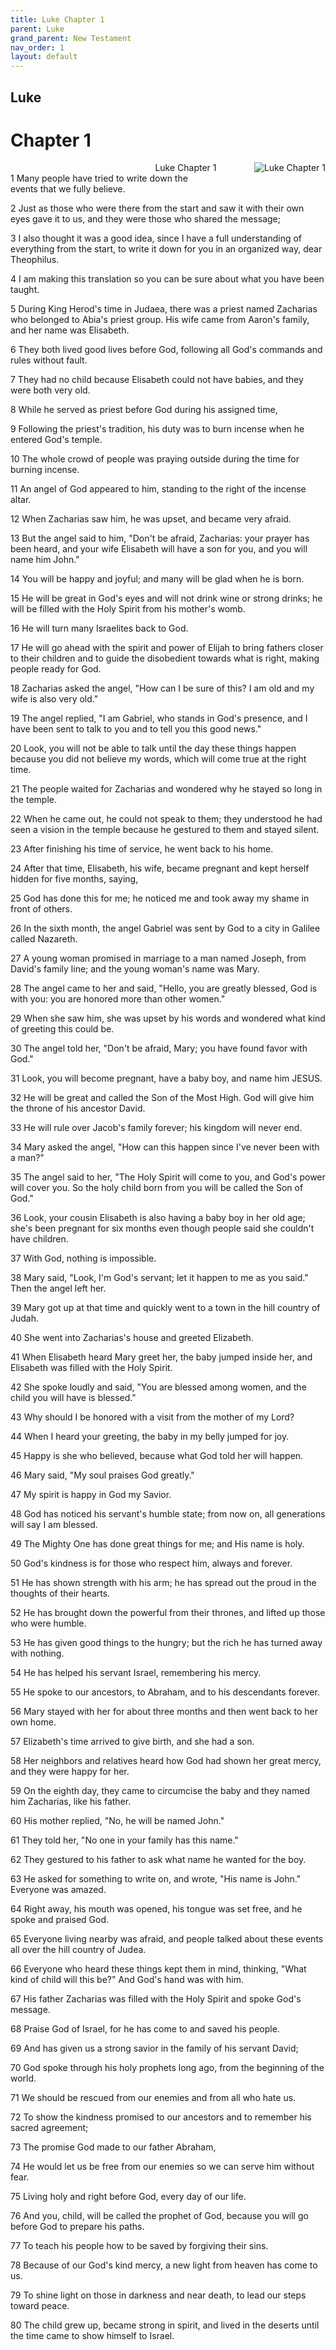 ```yaml
---
title: Luke Chapter 1
parent: Luke
grand_parent: New Testament
nav_order: 1
layout: default
---
```


## Luke

# Chapter 1

<div style="clear: both; text-align: right;">
    <div style="max-width: 50%; height: auto; float: right; margin: 0 0 10px 10px; padding-left: 10%;">
        <img src="/assets/Image/Luke/500/1.jpg" alt="Luke Chapter 1" class="chapter-image">
    </div>
    <figcaption style="font-size: 14px; text-align: right;">Luke Chapter 1</figcaption>
</div>
1 Many people have tried to write down the events that we fully believe.

2 Just as those who were there from the start and saw it with their own eyes gave it to us, and they were those who shared the message;

3 I also thought it was a good idea, since I have a full understanding of everything from the start, to write it down for you in an organized way, dear Theophilus.

4 I am making this translation so you can be sure about what you have been taught.

5 During King Herod's time in Judaea, there was a priest named Zacharias who belonged to Abia's priest group. His wife came from Aaron's family, and her name was Elisabeth.

6 They both lived good lives before God, following all God's commands and rules without fault.

7 They had no child because Elisabeth could not have babies, and they were both very old.

8 While he served as priest before God during his assigned time,

9 Following the priest's tradition, his duty was to burn incense when he entered God's temple.

10 The whole crowd of people was praying outside during the time for burning incense.

11 An angel of God appeared to him, standing to the right of the incense altar.

12 When Zacharias saw him, he was upset, and became very afraid.

13 But the angel said to him, "Don't be afraid, Zacharias: your prayer has been heard, and your wife Elisabeth will have a son for you, and you will name him John."

14 You will be happy and joyful; and many will be glad when he is born.

15 He will be great in God's eyes and will not drink wine or strong drinks; he will be filled with the Holy Spirit from his mother's womb.

16 He will turn many Israelites back to God.

17 He will go ahead with the spirit and power of Elijah to bring fathers closer to their children and to guide the disobedient towards what is right, making people ready for God.

18 Zacharias asked the angel, "How can I be sure of this? I am old and my wife is also very old."

19 The angel replied, "I am Gabriel, who stands in God's presence, and I have been sent to talk to you and to tell you this good news."

20 Look, you will not be able to talk until the day these things happen because you did not believe my words, which will come true at the right time.

21 The people waited for Zacharias and wondered why he stayed so long in the temple.

22 When he came out, he could not speak to them; they understood he had seen a vision in the temple because he gestured to them and stayed silent.

23 After finishing his time of service, he went back to his home.

24 After that time, Elisabeth, his wife, became pregnant and kept herself hidden for five months, saying,

25 God has done this for me; he noticed me and took away my shame in front of others.

26 In the sixth month, the angel Gabriel was sent by God to a city in Galilee called Nazareth.

27 A young woman promised in marriage to a man named Joseph, from David's family line; and the young woman's name was Mary.

28 The angel came to her and said, "Hello, you are greatly blessed, God is with you: you are honored more than other women."

29 When she saw him, she was upset by his words and wondered what kind of greeting this could be.

30 The angel told her, "Don't be afraid, Mary; you have found favor with God."

31 Look, you will become pregnant, have a baby boy, and name him JESUS.

32 He will be great and called the Son of the Most High. God will give him the throne of his ancestor David.

33 He will rule over Jacob's family forever; his kingdom will never end.

34 Mary asked the angel, "How can this happen since I've never been with a man?"

35 The angel said to her, "The Holy Spirit will come to you, and God's power will cover you. So the holy child born from you will be called the Son of God."

36 Look, your cousin Elisabeth is also having a baby boy in her old age; she's been pregnant for six months even though people said she couldn't have children.

37 With God, nothing is impossible.

38 Mary said, "Look, I'm God's servant; let it happen to me as you said." Then the angel left her.

39 Mary got up at that time and quickly went to a town in the hill country of Judah.

40 She went into Zacharias's house and greeted Elizabeth.

41 When Elisabeth heard Mary greet her, the baby jumped inside her, and Elisabeth was filled with the Holy Spirit.

42 She spoke loudly and said, "You are blessed among women, and the child you will have is blessed."

43 Why should I be honored with a visit from the mother of my Lord?

44 When I heard your greeting, the baby in my belly jumped for joy.

45 Happy is she who believed, because what God told her will happen.

46 Mary said, "My soul praises God greatly."

47 My spirit is happy in God my Savior.

48 God has noticed his servant's humble state; from now on, all generations will say I am blessed.

49 The Mighty One has done great things for me; and His name is holy.

50 God's kindness is for those who respect him, always and forever.

51 He has shown strength with his arm; he has spread out the proud in the thoughts of their hearts.

52 He has brought down the powerful from their thrones, and lifted up those who were humble.

53 He has given good things to the hungry; but the rich he has turned away with nothing.

54 He has helped his servant Israel, remembering his mercy.

55 He spoke to our ancestors, to Abraham, and to his descendants forever.

56 Mary stayed with her for about three months and then went back to her own home.

57 Elizabeth's time arrived to give birth, and she had a son.

58 Her neighbors and relatives heard how God had shown her great mercy, and they were happy for her.

59 On the eighth day, they came to circumcise the baby and they named him Zacharias, like his father.

60 His mother replied, "No, he will be named John."

61 They told her, "No one in your family has this name."

62 They gestured to his father to ask what name he wanted for the boy.

63 He asked for something to write on, and wrote, "His name is John." Everyone was amazed.

64 Right away, his mouth was opened, his tongue was set free, and he spoke and praised God.

65 Everyone living nearby was afraid, and people talked about these events all over the hill country of Judea.

66 Everyone who heard these things kept them in mind, thinking, "What kind of child will this be?" And God's hand was with him.

67 His father Zacharias was filled with the Holy Spirit and spoke God's message.

68 Praise God of Israel, for he has come to and saved his people.

69 And has given us a strong savior in the family of his servant David;

70 God spoke through his holy prophets long ago, from the beginning of the world.

71 We should be rescued from our enemies and from all who hate us.

72 To show the kindness promised to our ancestors and to remember his sacred agreement;

73 The promise God made to our father Abraham,

74 He would let us be free from our enemies so we can serve him without fear.

75 Living holy and right before God, every day of our life.

76 And you, child, will be called the prophet of God, because you will go before God to prepare his paths.

77 To teach his people how to be saved by forgiving their sins.

78 Because of our God's kind mercy, a new light from heaven has come to us.

79 To shine light on those in darkness and near death, to lead our steps toward peace.

80 The child grew up, became strong in spirit, and lived in the deserts until the time came to show himself to Israel.


